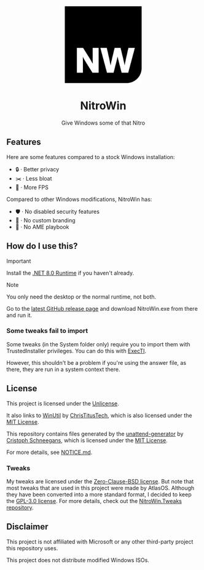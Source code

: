 <div align="center">
   <img src="assets/Images/NitroWin.png" alt="NitroWin" width="200">

   <h1>NitroWin</h1>

   <p>Give Windows some of that Nitro</p>
</div>

## Features

Here are some features compared to a stock Windows installation:

* :lock: · Better privacy
* :scissors: · Less bloat
* :rocket: · More FPS

Compared to other Windows modifications, NitroWin has:

* :shield: · No disabled security features
* :do_not_litter: · No custom branding
* :no_entry_sign: · No AME playbook

## How do I use this?

> [!IMPORTANT]
> Install the [.NET 8.0 Runtime](https://dotnet.microsoft.com/en-us/download/dotnet/8.0) if you haven't already.

> [!NOTE]
> You only need the desktop or the normal runtime, not both.

Go to the [latest GitHub release page](https://github.com/Nitro4542/NitroWin/releases/latest) and download NitroWin.exe from there and run it.

### Some tweaks fail to import

Some tweaks (in the System folder only) require you to import them with TrustedInstaller privileges. You can do this with [ExecTI](https://winaero.com/download-execti-run-as-trustedinstaller/).

However, this shouldn't be a problem if you're using the answer file, as there, they are run in a system context there.

## License

This project is licensed under the [Unlicense](LICENSE).

It also links to [WinUtil](https://github.com/ChrisTitusTech/winutil) by [ChrisTitusTech](https://github.com/ChrisTitusTech), which is also licensed under the [MIT License](https://github.com/ChrisTitusTech/winutil/blob/main/LICENSE).

This repository contains files generated by the [unattend-generator](https://github.com/cschneegans/unattend-generator) by [Cristoph Schneegans](https://github.com/cschneegans), which is licensed under the [MIT License](https://github.com/cschneegans/unattend-generator/blob/master/LICENSE.txt).

For more details, see [NOTICE.md](NOTICE.md).

### Tweaks

My tweaks are licensed under the [Zero-Clause-BSD license](https://github.com/Nitro4542/NitroWin.Tweaks/blob/main/LICENSE). But note that most tweaks that are used in this project were made by AtlasOS. Although they have been converted into a more standard format, I decided to keep the [GPL-3.0 license](https://github.com/Atlas-OS/Atlas/blob/main/LICENSE). For more details, check out the [NitroWin.Tweaks repository](https://github.com/Nitro4542/NitroWin.Tweaks).

## Disclaimer

This project is not affiliated with Microsoft or any other third-party project this repository uses.

This project does not distribute modified Windows ISOs.
